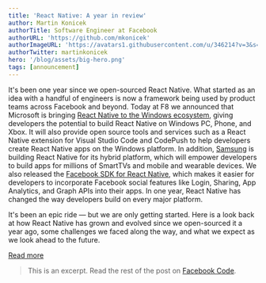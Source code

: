 ```yaml
---
title: 'React Native: A year in review'
author: Martin Konicek
authorTitle: Software Engineer at Facebook
authorURL: 'https://github.com/mkonicek'
authorImageURL: 'https://avatars1.githubusercontent.com/u/346214?v=3&s=460'
authorTwitter: martinkonicek
hero: '/blog/assets/big-hero.png'
tags: [announcement]
---
```


It's been one year since we open-sourced React Native. What started as an idea with a handful of engineers is now a framework being used by product teams across Facebook and beyond. Today at F8 we announced that Microsoft is bringing [React Native to the Windows ecosystem](https://microsoft.github.io/code-push/articles/ReactNativeWindows.html), giving developers the potential to build React Native on Windows PC, Phone, and Xbox. It will also provide open source tools and services such as a React Native extension for Visual Studio Code and CodePush to help developers create React Native apps on the Windows platform. In addition, [Samsung](https://www.tizen.org/blogs) is building React Native for its hybrid platform, which will empower developers to build apps for millions of SmartTVs and mobile and wearable devices. We also released the [Facebook SDK for React Native](https://github.com/facebook/react-native-fbsdk), which makes it easier for developers to incorporate Facebook social features like Login, Sharing, App Analytics, and Graph APIs into their apps. In one year, React Native has changed the way developers build on every major platform.

It's been an epic ride — but we are only getting started. Here is a look back at how React Native has grown and evolved since we open-sourced it a year ago, some challenges we faced along the way, and what we expect as we look ahead to the future.

<footer>
  <a
    href="https://code.facebook.com/posts/597378980427792/react-native-a-year-in-review/"
    className="btn">Read more</a>
</footer>

> This is an excerpt. Read the rest of the post on [Facebook Code](https://code.facebook.com/posts/597378980427792/react-native-a-year-in-review/).
